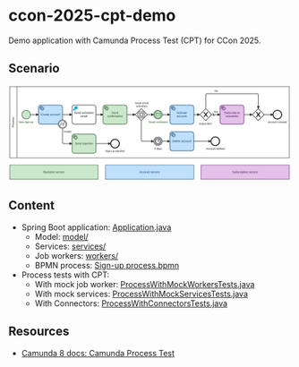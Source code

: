 # ccon-2025-cpt-demo

Demo application with Camunda Process Test (CPT) for CCon 2025.

## Scenario

![sign-up process](assets/Sign-up%20process%20(with%20pools).png)

## Content

- Spring Boot application: [Application.java](src/main/java/io/camunda/demo/Application.java)
    - Model: [model/](src/main/java/io/camunda/demo/model)
    - Services: [services/](src/main/java/io/camunda/demo/services)
    - Job workers: [workers/](src/main/java/io/camunda/demo/workers)
    - BPMN process: [Sign-up process.bpmn](src/main/resources/bpmn/Sign-up%20process.bpmn)
- Process tests with CPT:
    - With mock job
      worker: [ProcessWithMockWorkersTests.java](src/test/java/io/camunda/demo/ProcessWithMockWorkersTests.java)
    - With mock
      services: [ProcessWithMockServicesTests.java](src/test/java/io/camunda/demo/ProcessWithMockServicesTests.java)
    - With Connectors: [ProcessWithConnectorsTests.java](src/test/java/io/camunda/demo/ProcessWithConnectorsTests.java)

## Resources

- [Camunda 8 docs: Camunda Process Test](https://docs.camunda.io/docs/apis-tools/testing/getting-started/)
